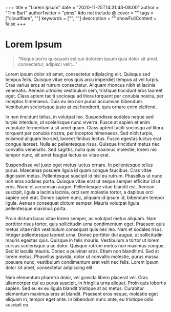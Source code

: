 +++
title = "Lorem Ipsum"
date = "2020-11-25T14:31:43-08:00"
author = "Tim Bart"
authorTwitter = "pims" #do not include @
cover = ""
tags = ["cloudflare", ""]
keywords = ["", ""]
description = ""
showFullContent = false
+++

# Lorem Ipsum


> "Neque porro quisquam est qui dolorem ipsum quia dolor sit amet, consectetur, adipisci velit..."

Lorem ipsum dolor sit amet, consectetur adipiscing elit. Quisque sed tempus felis. Quisque vitae eros quis arcu imperdiet tempus at vel turpis. Cras varius eros at rutrum consectetur. Aliquam rhoncus nibh et lacinia venenatis. Aenean ultricies vestibulum sem, tristique tincidunt eros laoreet eget. Class aptent taciti sociosqu ad litora torquent per conubia nostra, per inceptos himenaeos. Duis eu leo non purus accumsan bibendum. Vestibulum scelerisque justo at est hendrerit, quis ornare enim eleifend.

In non tincidunt tellus, in volutpat leo. Suspendisse sodales neque sed turpis interdum, ut scelerisque nunc viverra. Fusce at sapien et enim vulputate fermentum a sit amet quam. Class aptent taciti sociosqu ad litora torquent per conubia nostra, per inceptos himenaeos. Sed nibh turpis, euismod aliquam leo sed, laoreet finibus lectus. Fusce egestas luctus erat congue laoreet. Nulla ac pellentesque risus. Quisque tincidunt metus nec convallis venenatis. Sed sagittis, nulla quis maximus molestie, lorem nisi tempor nunc, sit amet feugiat lectus ex vitae erat.

Suspendisse vel justo eget metus luctus ornare. In pellentesque tellus purus. Maecenas posuere ligula id quam congue faucibus. Cras vitae dignissim metus. Pellentesque suscipit id nisl eu rutrum. Phasellus ut nunc non eros sodales porta. Quisque vitae erat ut neque semper efficitur id ut eros. Nunc et accumsan augue. Pellentesque vitae blandit est. Aenean suscipit, ligula a lacinia lacinia, orci sem molestie tortor, a dapibus orci sapien sed erat. Donec sapien nunc, aliquam id ipsum id, bibendum tempor ligula. Aenean consequat dictum semper. Mauris volutpat ligula pellentesque maximus porta.

Proin dictum lacus vitae lorem semper, ac volutpat metus aliquam. Nam porttitor risus tortor, quis sollicitudin urna condimentum eget. Praesent quis metus vitae nibh vestibulum consequat quis nec leo. Nam et sodales risus. Integer pellentesque laoreet urna. Donec porttitor dui augue, ut sollicitudin mauris egestas quis. Quisque in felis mauris. Vestibulum a tortor ut lorem cursus scelerisque a ac dolor. Quisque rutrum metus non maximus congue. Sed id iaculis mauris. Donec a pulvinar eros. Etiam non blandit mi. Sed at lorem metus. Phasellus gravida, dolor ut convallis molestie, purus massa posuere nunc, vestibulum condimentum erat velit nec felis. Lorem ipsum dolor sit amet, consectetur adipiscing elit.

Nam elementum pharetra dolor, vel gravida libero placerat vel. Cras ullamcorper dui eu purus suscipit, in fringilla urna aliquet. Proin quis lobortis sapien. Sed eu ex eu ligula blandit tristique at ac metus. Curabitur elementum maximus eros at blandit. Praesent eros neque, molestie eget aliquam in, tempor eget ante. In bibendum nunc ante, eu tristique odio suscipit eu.